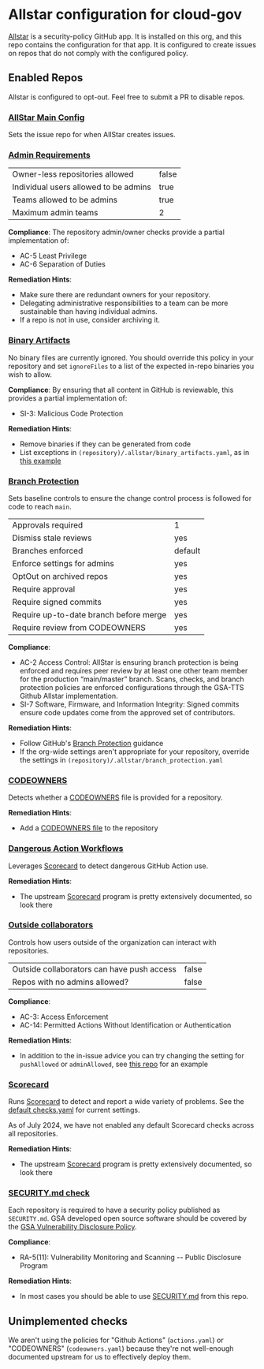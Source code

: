# Allstar configuration for cloud-gov

[Allstar](https://github.com/cloud-gov/allstar) is a security-policy GitHub app. It is
installed on this org, and this repo contains the configuration for that app. It
is configured to create issues on repos that do not comply with the configured
policy.

## Enabled Repos

Allstar is configured to opt-out. Feel free to submit a PR to disable repos.

### [AllStar Main Config](allstar.yaml)

Sets the issue repo for when AllStar creates issues.

### [Admin Requirements](admin.yaml)

|   |   |
| - | - |
| Owner-less repositories allowed | false |
| Individual users allowed to be admins | true |
| Teams allowed to be admins | true |
| Maximum admin teams | 2 |

**Compliance**: The repository admin/owner checks provide a partial implementation of:

* AC-5 Least Privilege
* AC-6 Separation of Duties

**Remediation Hints**:

* Make sure there are redundant owners for your repository.
* Delegating administrative responsibilities to a team can be more sustainable than having individual admins.
* If a repo is not in use, consider archiving it.

### [Binary Artifacts](binary_artifacts.yaml)

No binary files are currently ignored. You should override this policy
in your repository and set `ignoreFiles` to a list of the expected in-repo
binaries you wish to allow.

**Compliance**: By ensuring that all content in GitHub is reviewable, this provides a partial implementation of:

* SI-3: Malicious Code Protection

**Remediation Hints**:

* Remove binaries if they can be generated from code
* List exceptions in `(repository)/.allstar/binary_artifacts.yaml`, as in [this example](https://github.com/google/UIforETW/blob/main/.allstar/binary_artifacts.yaml)

### [Branch Protection](branch_protection.yaml)

Sets baseline controls to ensure the change control process is followed
for code to reach `main`.

| | |
| - | - |
| Approvals required | 1 |
| Dismiss stale reviews | yes |
| Branches enforced | default |
| Enforce settings for admins | yes |
| OptOut on archived repos | yes |
| Require approval | yes |
| Require signed commits | yes |
| Require up-to-date branch before merge | yes |
| Require review from CODEOWNERS | yes |

**Compliance**:

* AC-2 Access Control:  AllStar is ensuring branch protection is being enforced and requires peer review by at least one other team member for the production “main/master” branch. Scans, checks, and branch protection policies are enforced configurations through the GSA-TTS Github Allstar implementation.
* SI-7 Software, Firmware, and Information Integrity: Signed commits ensure code updates come from the approved set of contributors.

**Remediation Hints**:

* Follow GitHub's [Branch Protection](https://docs.github.com/en/repositories/configuring-branches-and-merges-in-your-repository/managing-protected-branches/about-protected-branches) guidance
* If the org-wide settings aren't appropriate for your repository, override the settings in `(repository)/.allstar/branch_protection.yaml`

### [CODEOWNERS](codeowners.yaml)

Detects whether a [CODEOWNERS](https://docs.github.com/en/repositories/managing-your-repositorys-settings-and-features/customizing-your-repository/about-code-owners) file is provided for a repository.

**Remediation Hints**:

* Add a [CODEOWNERS file](https://docs.github.com/en/repositories/managing-your-repositorys-settings-and-features/customizing-your-repository/about-code-owners#codeowners-file-location) to the repository

### [Dangerous Action Workflows](dangerous_workflows.yaml)

Leverages [Scorecard](#scorecard) to detect dangerous
GitHub Action use.

**Remediation Hints**:

* The upstream [Scorecard](https://github.com/ossf/scorecard) program is pretty extensively documented, so look there

### [Outside collaborators](outside.yaml)

Controls how users outside of the organization can interact with repositories.

| | |
| - | - |
| Outside collaborators can have push access | false |
| Repos with no admins allowed? | false |

**Compliance**:

* AC-3: Access Enforcement
* AC-14: Permitted Actions Without Identification or Authentication

**Remediation Hints**:

* In addition to the in-issue advice you can try changing the setting for `pushAllowed` or `adminAllowed`, see [this repo](https://github.com/GSA-TTS/federal-platform-engineering-cop/blob/main/.allstar/outside.yaml) for an example

### [Scorecard](scorecard.yaml)

Runs [Scorecard](https://github.com/ossf/scorecard/) to detect and report a
wide variety of problems. See the [default checks.yaml](https://github.com/ossf/scorecard/blob/main/docs/checks/internal/checks.yaml)
for current settings.

As of July 2024, we have not enabled any default Scorecard checks across all repositories.

**Remediation Hints**:

* The upstream [Scorecard](https://github.com/ossf/scorecard) program is pretty extensively documented, so look there

### [SECURITY.md check](security.yaml)

Each repository is required to have a security policy published as `SECURITY.md`.
GSA developed open source software should be covered by the
[GSA Vulnerability Disclosure Policy](https://gsa.gov/vulnerability-disclosure-policy).

**Compliance**:

* RA-5(11): Vulnerability Monitoring and Scanning -- Public Disclosure Program

**Remediation Hints**:

* In most cases you should be able to use [SECURITY.md](./SECURITY.md) from this
repo.

## Unimplemented checks

We aren't using the policies for "Github Actions" (`actions.yaml`) or "CODEOWNERS" (`codeowners.yaml`) because they're not well-enough documented upstream for us to effectively deploy them.
